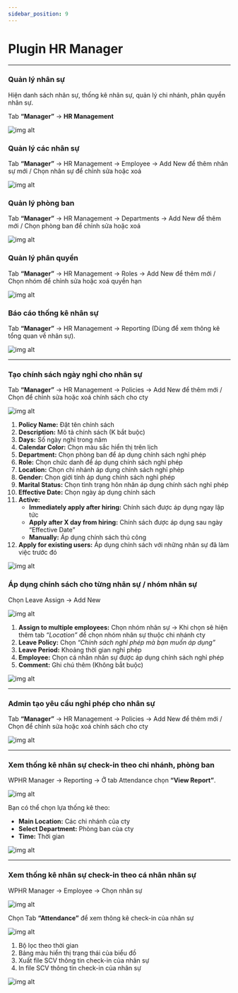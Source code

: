 ```yaml
---
sidebar_position: 9
---
```


# Plugin HR Manager
---

### Quản lý nhân sự
Hiện danh sách nhân sự, thống kê nhân sự, quản lý chi nhánh, phân quyền nhân sự.

Tab **“Manager”** -> **HR Management**

![img alt](/img/data/news/hr-management-plugin-01.jpg)

### Quản lý các nhân sự
Tab **“Manager”** -> HR Management -> Employee -> Add New để thêm nhân sự mới / Chọn nhân sự để chỉnh sửa hoặc xoá

![img alt](/img/data/news/hr-management-plugin-02.jpg)

### Quản lý phòng ban
Tab **“Manager”** -> HR Management -> Departments -> Add New để thêm mới / Chọn phòng ban để chỉnh sửa hoặc xoá

![img alt](/img/data/news/hr-management-plugin-03.jpg)

### Quản lý phân quyền
Tab **“Manager”** -> HR Management -> Roles -> Add New để thêm mới / Chọn nhóm để chỉnh sửa hoặc xoá quyền hạn

![img alt](/img/data/news/hr-management-plugin-04.jpg)

### Báo cáo thống kê nhân sự
Tab **“Manager”** -> HR Management -> Reporting (Dùng để xem thông kê tổng quan về nhân sự).

![img alt](/img/data/news/hr-management-plugin-05.jpg)

--- 

### Tạo chính sách ngày nghỉ cho nhân sự
Tab **“Manager”** -> HR Management -> Policies -> Add New để thêm mới / Chọn để chỉnh sửa hoặc xoá chính sách cho cty

![img alt](/img/data/news/hr-management-plugin-06.jpg)

1. **Policy Name:** Đặt tên chính sách
2. **Description:** Mô tả chính sách (K bắt buộc)
3. **Days:** Số ngày nghỉ trong năm
4. **Calendar Color:** Chọn màu sắc hiển thị trên lịch
5. **Department:** Chọn phòng ban để áp dụng chính sách nghỉ phép
6. **Role:** Chọn chức danh để áp dụng chính sách nghỉ phép
7. **Location:** Chọn chi nhánh áp dụng chính sách nghỉ phép
8. **Gender:** Chọn giới tính áp dụng chính sách nghỉ phép
9. **Marital Status:** Chọn tình trạng hôn nhân áp dụng chính sách nghỉ phép
10. **Effective Date:** Chọn ngày áp dụng chính sách
11. **Active:** 
    - **Immediately apply after hiring:** Chính sách được áp dụng ngay lập tức
    - **Apply after X day from hiring:** Chính sách được áp dụng sau ngày “Effective Date”
    - **Manually:** Áp dụng chính sách thủ công
12. **Apply for existing users:** Áp dụng chính sách với những nhân sự đã làm việc trước đó

![img alt](/img/data/news/hr-management-plugin-07.jpg)

### Áp dụng chính sách cho từng nhân sự / nhóm nhân sự
Chọn Leave Assign -> Add New

![img alt](/img/data/news/hr-management-plugin-08.jpg)

1. **Assign to multiple employees:** Chọn nhóm nhân sự -> Khi chọn sẽ hiện thêm tab *“Location”* để chọn nhóm nhân sự thuộc chi nhánh cty
2. **Leave Policy:** Chọn *“Chính sách nghỉ phép mà bạn muốn áp dụng”*
3. **Leave Period:** Khoảng thời gian nghỉ phép
4. **Employee:** Chọn cá nhân nhân sự được áp dụng chính sách nghỉ phép
5. **Comment:** Ghi chú thêm (Không bẳt buộc)

![img alt](/img/data/news/hr-management-plugin-09.jpg)

---

### Admin tạo yêu cầu nghỉ phép cho nhân sự

Tab **“Manager”** -> HR Management -> Policies -> Add New để thêm mới / Chọn để chỉnh sửa hoặc xoá chính sách cho cty

![img alt](/img/data/news/hr-management-plugin-10.jpg)

---

### Xem thống kê nhân sự check-in theo chi nhánh, phòng ban

WPHR Manager → Reporting -> Ở tab Attendance chọn **“View Report”**.

![img alt](/img/data/news/hr-management-plugin-11.jpg)

Bạn có thể chọn lựa thống kê theo:
- **Main Location:** Các chi nhánh của cty
- **Select Department:** Phòng ban của cty
- **Time:** Thời gian

![img alt](/img/data/news/hr-management-plugin-12.jpg)

---

### Xem thống kê nhân sự check-in theo cá nhân nhân sự

WPHR Manager → Employee -> Chọn nhân sự

![img alt](/img/data/news/hr-management-plugin-13.jpg)

Chọn Tab **“Attendance”** để xem thông kê check-in của nhân sự

![img alt](/img/data/news/hr-management-plugin-14.jpg)

1. Bộ lọc theo thời gian
2. Bảng màu hiển thị trạng thái của biểu đồ
3. Xuất file SCV thông tin check-in của nhân sự
4. In file SCV thông tin check-in của nhân sự

![img alt](/img/data/news/hr-management-plugin-15.jpg)